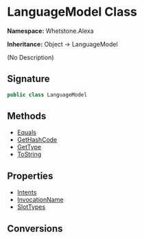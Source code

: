 # LanguageModel Class
**Namespace:** Whetstone.Alexa

**Inheritance:** Object → LanguageModel

(No Description)

## Signature
```csharp
public class LanguageModel
```
## Methods
- [Equals](LanguageModel/Equals.md)
- [GetHashCode](LanguageModel/GetHashCode.md)
- [GetType](LanguageModel/GetType.md)
- [ToString](LanguageModel/ToString.md)
## Properties
- [Intents](LanguageModel/Intents.md)
- [InvocationName](LanguageModel/InvocationName.md)
- [SlotTypes](LanguageModel/SlotTypes.md)
## Conversions
